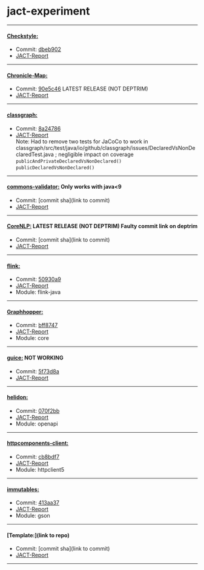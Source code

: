 # jact-experiment
---
#### [Checkstyle:](https://github.com/checkstyle/checkstyle)  
- Commit: [dbeb902](https://github.com/checkstyle/checkstyle/commit/dbeb9024c861ad11b194e40d8c6e08d7e6ec5122)  
- [JACT-Report](./checkstyle-jact-report/)
---

#### [Chronicle-Map:](https://github.com/OpenHFT/Chronicle-Map)
- Commit: [90e5c46](https://github.com/OpenHFT/Chronicle-Map/commit/608c6f9d1c8560522ead73aca856d994690e5c46) LATEST RELEASE (NOT DEPTRIM)
- [JACT-Report](./chronicle-map-jact-report/)
---


#### [classgraph:](https://github.com/classgraph/classgraph)  
- Commit: [8a24786](https://github.com/classgraph/classgraph/commit/92b644677964496fb841ba41bed52247f8a24786)  
- [JACT-Report](./classgraph-jact-report/)  
Note: Had to remove two tests for JaCoCo to work in classgraph/src/test/java/io/github/classgraph/issues/DeclaredVsNonDeclaredTest.java ; negligible impact on coverage
`publicAndPrivateDeclaredVsNonDeclared()`  
`publicDeclaredVsNonDeclared()`
---

#### [commons-validator:](https://github.com/apache/commons-validator)  Only works with java<9
- Commit: [commit sha](link to commit)  
- [JACT-Report](./template-jact-report/)

---
#### [CoreNLP:](https://github.com/stanfordnlp/CoreNLP)  LATEST RELEASE (NOT DEPTRIM) Faulty commit link on deptrim
- Commit: [commit sha](link to commit)  
- [JACT-Report](./template-jact-report/)

---
#### [flink:](https://github.com/apache/flink)  
- Commit: [50930a9](https://github.com/apache/flink/commit/eaffd227d853e0cdef03f1af5016e00f950930a9)  
- [JACT-Report](./flink-java-jact-report/)
- Module: flink-java

---
#### [Graphhopper:](https://github.com/graphhopper/graphhopper)  
- Commit: [bff8747](https://github.com/graphhopper/graphhopper/commit/6d3da37960f56aa6b9c4b1ffd77f70ebebff8747)  
- [JACT-Report](./graphhopper-core-jact-report/)
- Module: core

---
#### [guice:](https://github.com/google/guice) NOT WORKING
- Commit: [5f73d8a](https://github.com/google/guice/commit/b0ff10c8ec8911137451623a333d6daa65f73d8a)
- [JACT-Report](./template-jact-report/)

---
#### [helidon:](https://github.com/helidon-io/helidon)
- Commit: [070f2bb](https://github.com/helidon-io/helidon/commit/99cf5add9b4049581f08aae9eddaf0280070f2bb)
- [JACT-Report](./helidon-openapi-jact-report/)
- Module: openapi

---
#### [httpcomponents-client:](https://github.com/apache/httpcomponents-client)
- Commit: [cb8bdf7](https://github.com/apache/httpcomponents-client/commit/d8f702fb4d44c746bb0edf00643aa7139cb8bdf7)
- [JACT-Report](./httpcomponents-client-httpclient5-jact-report/)
- Module: httpclient5

---
#### [immutables:](https://github.com/immutables/immutables)
- Commit: [413aa37](https://github.com/immutables/immutables/commit/6e192030320eaf7a8b5f146c39ae5a17b413aa37)
- [JACT-Report](./immutables-gson-jact-report/)
- Module: gson


---
#### [Template:](link to repo)  
- Commit: [commit sha](link to commit)  
- [JACT-Report](./template-jact-report/)
---